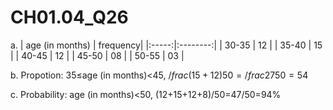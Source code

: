 # CH01.04_Q26 #

a. 
|  age (in months)  | frequency|
|:-----:|:--------:|
| 30-35 |    12    |
| 35-40 |    15    |
| 40-45 |    12    |
| 45-50 |    08    |
| 50-55 |    03    |

b. Propotion: 35≤age (in months)<45, $/frac {(15+12)}{50} = /frac {27}{50} = 54%$

c. Probability: age (in months)<50, (12+15+12+8)/50=47/50=94%
